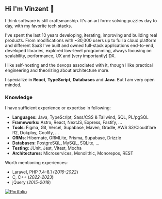 ## Hi I'm Vinzent 👋
I think software is still craftsmanship. It's an art form: solving puzzles day to day, with my favorite tech stacks.

I've spent the last 10 years developing, iterating, improving and building real products. From modifications with ~30,000 users up to full a cloud platform and different SaaS I've built and owned full-stack applications end-to-end, developed libraries, explored low-level programming, always focusing on scalability, performance, UX and (very importantly) DX.

I like self-hosting and the devops associated with it, though I like practical engineering and theorizing about architecture more.

I specialize in **React**, **TypeScript**, **Databases** and **Java**. But I am very open minded.

### Knowledge
I have sufficient experience or expertise in following:
- **Languages:** Java, TypeScript, Sass/CSS & Tailwind, SQL, PL/pgSQL
- **Frameworks:** Astro, React, NextJS, Express, Fastify, ...
- **Tools**: Figma, Git, Vercel, Supabase, Maven, Gradle, AWS S3/Cloudflare R2, Dokploy, Coolify, ...
- **ORMs**: Hibernate, ORMLite, Prisma, Supabase, Drizzle
- **Databases**: PostgreSQL, MySQL, SQLite, ...
- **Testing**: JUnit, Jest, Vitest, Mocha
- **Architectures:** Microservices, Monolithic, Monorepos, REST

Worth mentioning experiences:
- Laravel, PHP 7.4-8.1 (_2019-2022_)
- C, C++ (_2022-2023_)
- jQuery (_2015-2019_)

[![Portfolio](https://img.shields.io/badge/My_Portfolio-8A2BE2)](https://aparx.dev)
